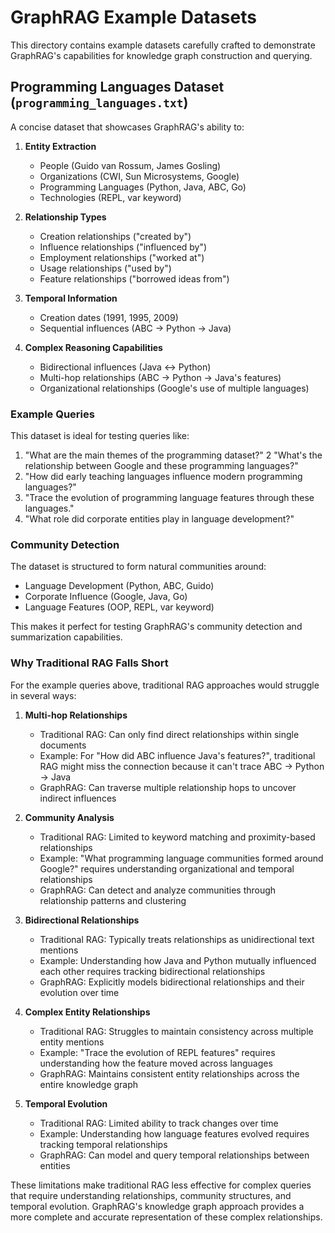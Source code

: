 # GraphRAG Example Datasets

This directory contains example datasets carefully crafted to demonstrate GraphRAG's capabilities for knowledge graph construction and querying.

## Programming Languages Dataset (`programming_languages.txt`)

A concise dataset that showcases GraphRAG's ability to:

1. **Entity Extraction**
   - People (Guido van Rossum, James Gosling)
   - Organizations (CWI, Sun Microsystems, Google)
   - Programming Languages (Python, Java, ABC, Go)
   - Technologies (REPL, var keyword)

2. **Relationship Types**
   - Creation relationships ("created by")
   - Influence relationships ("influenced by")
   - Employment relationships ("worked at")
   - Usage relationships ("used by")
   - Feature relationships ("borrowed ideas from")

3. **Temporal Information**
   - Creation dates (1991, 1995, 2009)
   - Sequential influences (ABC → Python → Java)

4. **Complex Reasoning Capabilities**
   - Bidirectional influences (Java ↔ Python)
   - Multi-hop relationships (ABC → Python → Java's features)
   - Organizational relationships (Google's use of multiple languages)

### Example Queries

This dataset is ideal for testing queries like:

1. "What are the main themes of the programming dataset?" 
2  "What's the relationship between Google and these programming languages?"
3. "How did early teaching languages influence modern programming languages?"
4. "Trace the evolution of programming language features through these languages."
5. "What role did corporate entities play in language development?"

### Community Detection

The dataset is structured to form natural communities around:
- Language Development (Python, ABC, Guido)
- Corporate Influence (Google, Java, Go)
- Language Features (OOP, REPL, var keyword)

This makes it perfect for testing GraphRAG's community detection and summarization capabilities.

### Why Traditional RAG Falls Short

For the example queries above, traditional RAG approaches would struggle in several ways:

1. **Multi-hop Relationships**
   - Traditional RAG: Can only find direct relationships within single documents
   - Example: For "How did ABC influence Java's features?", traditional RAG might miss the connection because it can't trace ABC → Python → Java
   - GraphRAG: Can traverse multiple relationship hops to uncover indirect influences

2. **Community Analysis**
   - Traditional RAG: Limited to keyword matching and proximity-based relationships
   - Example: "What programming language communities formed around Google?" requires understanding organizational and temporal relationships
   - GraphRAG: Can detect and analyze communities through relationship patterns and clustering

3. **Bidirectional Relationships**
   - Traditional RAG: Typically treats relationships as unidirectional text mentions
   - Example: Understanding how Java and Python mutually influenced each other requires tracking bidirectional relationships
   - GraphRAG: Explicitly models bidirectional relationships and their evolution over time

4. **Complex Entity Relationships**
   - Traditional RAG: Struggles to maintain consistency across multiple entity mentions
   - Example: "Trace the evolution of REPL features" requires understanding how the feature moved across languages
   - GraphRAG: Maintains consistent entity relationships across the entire knowledge graph

5. **Temporal Evolution**
   - Traditional RAG: Limited ability to track changes over time
   - Example: Understanding how language features evolved requires tracking temporal relationships
   - GraphRAG: Can model and query temporal relationships between entities

These limitations make traditional RAG less effective for complex queries that require understanding relationships, community structures, and temporal evolution. GraphRAG's knowledge graph approach provides a more complete and accurate representation of these complex relationships.
